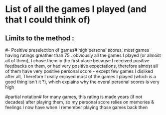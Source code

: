# List of all the games I played (and that I could think of)

## Limits to the method :
#- Positive preselection of games# 
high personal scores, most games having ratings greather than 75 : 
obviously all the games I played (or almost all of them), I chose them in the first place because I received positive feedbacks on them, or had very positive expectations, therefore almost all of them have very positive personal score - except few games I disliked after all, 
Therefore I really enjoyed most of the games I played (which is a good thing isn't it ?), which explains why the overal personal scores is very high 

#partial notation# 
for many games, this rating is made years (if not decades) after playing them, so my personal score relies on memories & feelings I now have when I remember playing those games back then
